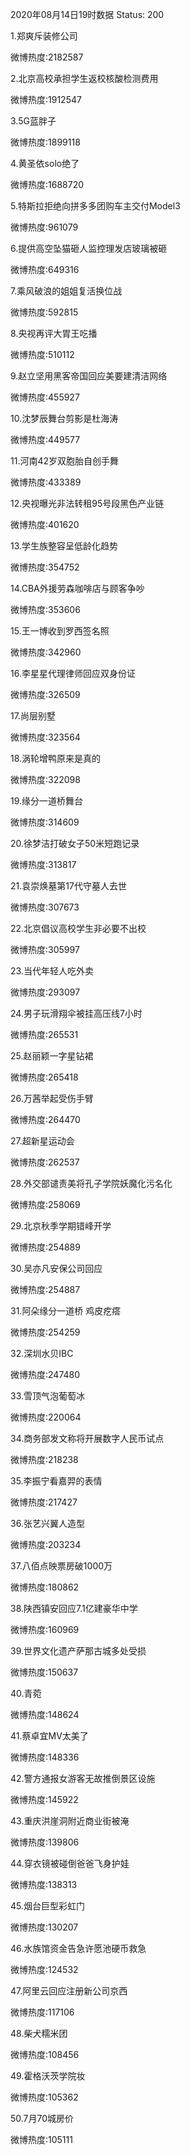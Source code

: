 2020年08月14日19时数据
Status: 200

1.郑爽斥装修公司

微博热度:2182587

2.北京高校承担学生返校核酸检测费用

微博热度:1912547

3.5G蓝胖子

微博热度:1899118

4.黄圣依solo绝了

微博热度:1688720

5.特斯拉拒绝向拼多多团购车主交付Model3

微博热度:961079

6.提供高空坠猫砸人监控理发店玻璃被砸

微博热度:649316

7.乘风破浪的姐姐复活换位战

微博热度:592815

8.央视再评大胃王吃播

微博热度:510112

9.赵立坚用黑客帝国回应美要建清洁网络

微博热度:455927

10.沈梦辰舞台剪影是杜海涛

微博热度:449577

11.河南42岁双胞胎自创手舞

微博热度:433389

12.央视曝光非法转租95号段黑色产业链

微博热度:401620

13.学生族整容呈低龄化趋势

微博热度:354752

14.CBA外援劳森咖啡店与顾客争吵

微博热度:353606

15.王一博收到罗西签名照

微博热度:342960

16.李星星代理律师回应双身份证

微博热度:326509

17.尚层别墅

微博热度:323564

18.涡轮增鸭原来是真的

微博热度:322098

19.缘分一道桥舞台

微博热度:314609

20.徐梦洁打破女子50米短跑记录

微博热度:313817

21.袁崇焕墓第17代守墓人去世

微博热度:307673

22.北京倡议高校学生非必要不出校

微博热度:305997

23.当代年轻人吃外卖

微博热度:293097

24.男子玩滑翔伞被挂高压线7小时

微博热度:265531

25.赵丽颖一字星钻裙

微博热度:265418

26.万茜举起受伤手臂

微博热度:264470

27.超新星运动会

微博热度:262537

28.外交部谴责美将孔子学院妖魔化污名化

微博热度:258069

29.北京秋季学期错峰开学

微博热度:254889

30.吴亦凡安保公司回应

微博热度:254887

31.阿朵缘分一道桥 鸡皮疙瘩

微博热度:254259

32.深圳水贝IBC

微博热度:247480

33.雪顶气泡葡萄冰

微博热度:220064

34.商务部发文称将开展数字人民币试点

微博热度:218238

35.李振宁看嘉羿的表情

微博热度:217427

36.张艺兴翼人造型

微博热度:203234

37.八佰点映票房破1000万

微博热度:180862

38.陕西镇安回应7.1亿建豪华中学

微博热度:160969

39.世界文化遗产萨那古城多处受损

微博热度:150637

40.青菀

微博热度:148624

41.蔡卓宜MV太美了

微博热度:148336

42.警方通报女游客无故推倒景区设施

微博热度:145922

43.重庆洪崖洞附近商业街被淹

微博热度:139806

44.穿衣镜被碰倒爸爸飞身护娃

微博热度:138313

45.烟台巨型彩虹门

微博热度:130207

46.水族馆资金告急许愿池硬币救急

微博热度:124532

47.阿里云回应注册新公司京西

微博热度:117106

48.柴犬糯米团

微博热度:108456

49.霍格沃茨学院妆

微博热度:105362

50.7月70城房价

微博热度:105111

